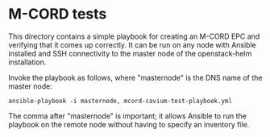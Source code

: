 # M-CORD tests

This directory contains a simple playbook for creating an M-CORD EPC and
verifying that it comes up correctly.  It can be run on any node with Ansible
installed and SSH connectivity to the master node of the openstack-helm
installation.

Invoke the playbook as follows, where "masternode" is the DNS name of the
master node:

```
ansible-playbook -i masternode, mcord-cavium-test-playbook.yml
```

The comma after "masternode" is important; it allows Ansible to run the
playbook on the remote node without having to specify an inventory file.